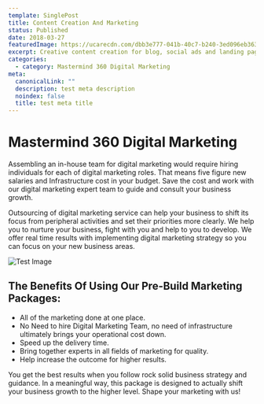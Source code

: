 ```yaml
---
template: SinglePost
title: Content Creation And Marketing
status: Published
date: 2018-03-27
featuredImage: https://ucarecdn.com/dbb3e777-041b-40c7-b240-3ed096eb363d/
excerpt: Creative content creation for blog, social ads and landing pages.
categories:
  - category: Mastermind 360 Digital Marketing
meta:
  canonicalLink: ""
  description: test meta description
  noindex: false
  title: test meta title
---
```

# Mastermind 360 Digital Marketing

Assembling an in-house team for digital marketing would require hiring individuals for each of digital marketing roles. That means five figure new salaries and Infrastructure cost in your budget. Save the cost and work with our digital marketing expert team to guide and consult your business growth.

Outsourcing of digital marketing service can help your business to shift its focus from peripheral activities and set their priorities more clearly. We help you to nurture your business, fight with you and help to you to develop. We offer real time results with implementing digital marketing strategy so you can focus on your new business areas.

![Test Image](https://ucarecdn.com/77e45a47-a7e3-45cd-88e9-2c0efa05feec/)

## The Benefits Of Using Our Pre-Build Marketing Packages:

* All of the marketing done at one place.
* No Need to hire Digital Marketing Team, no need of infrastructure ultimately brings your operational cost down.
* Speed up the delivery time.
* Bring together experts in all fields of marketing for quality.
* Help increase the outcome for higher results.

You get the best results when you follow rock solid business strategy and guidance. In a meaningful way, this package is designed to actually shift your business growth to the higher level. Shape your marketing with us!